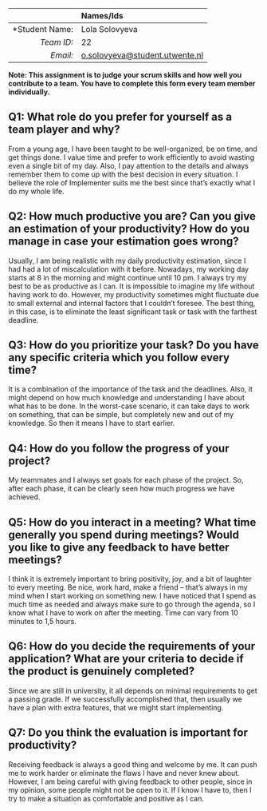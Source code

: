 |                 | **Names/Ids**                   |
|----------------:|:--------------------------------|
| *Student Name:  | Lola Solovyeva                  |
| *Team ID:*      | 22                              |
| *Email:*        | o.solovyeva@student.utwente.nl  |

**Note: This assignment is to judge your scrum skills and how well you contribute to a team. You have to complete this form every team member individually.**

## Q1: What role do you prefer for yourself as a team player and why?
From a young age, I have been taught to be well-organized, be on time, and get things done. I value time and prefer to work efficiently to avoid wasting even a single bit of my day. Also, I pay attention to the details and always remember them to come up with the best decision in every situation. I believe the role of Implementer suits me the best since that’s exactly what I  do my whole life.

## Q2: How much productive you are? Can you give an estimation of your productivity? How do you manage in case your estimation goes wrong?
Usually, I am being realistic with my daily productivity estimation, since I had had a lot of miscalculation with it before. Nowadays, my working day starts at 8 in the morning and might continue until 10 pm. I always try my best to be as productive as I can. It is impossible to imagine my life without having work to do. However, my productivity sometimes might fluctuate due to small external and internal factors that I couldn’t foresee. The best thing, in this case, is to eliminate the least significant task or task with the farthest deadline.

## Q3: How do you prioritize your task? Do you have any specific criteria which you follow every time?
It is a combination of the importance of the task and the deadlines. Also, it might depend on how much knowledge and understanding I have about what has to be done. In the worst-case scenario, it can take days to work on something, that can be simple, but completely new and out of my knowledge. So then it means I have to start earlier.

## Q4: How do you follow the progress of your project?
My teammates and I always set goals for each phase of the project. So, after each phase, it can be clearly seen how much progress we have achieved.

## Q5: How do you interact in a meeting? What time generally you spend during meetings? Would you like to give any feedback to have better meetings?
I think it is extremely important to bring positivity, joy, and a bit of laughter to every meeting. Be nice, work hard, make a friend – that’s always in my mind when I start working on something new. I have noticed that I spend as much time as needed and always make sure to go through the agenda, so I know what I have to work on after the meeting. Time can vary from 10 minutes to 1,5 hours.

## Q6: How do you decide the requirements of your application? What are your criteria to decide if the product is genuinely completed?
Since we are still in university, it all depends on minimal requirements to get a passing grade. If we successfully accomplished that, then usually we have a plan with extra features, that we might start implementing. 

## Q7: Do you think the evaluation is important for productivity? 
Receiving feedback is always a good thing and welcome by me. It can push me to work harder or eliminate the flaws I have and never knew about. However, I am being careful with giving feedback to other people, since in my opinion, some people might not be open to it. If I know I have to, then I try to make a situation as comfortable and positive as I can.
